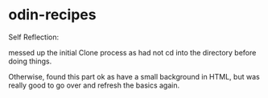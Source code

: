 # odin-recipes

Self Reflection:

messed up the initial Clone process as had not cd into the directory before doing things.

Otherwise, found this part ok as have a small background in HTML, but was really good to go over and refresh the basics again.
